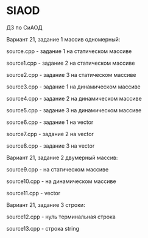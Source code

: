 # SIAOD
ДЗ по СиАОД

Вариант 21, задание 1 массив одномерный:

source.cpp - задание 1 на статическом массиве

source1.cpp - задание 2 на статическом массиве

source2.cpp - задание 3 на статическом массиве

source3.cpp - задание 1 на динамическом массиве

source4.cpp - задание 2 на динамическом массиве

source5.cpp - задание 3 на динамическом массиве

source6.cpp - задание 1 на vector

source7.cpp - задание 2 на vector

source8.cpp - задание 3 на vector


Вариант 21, задание 2 двумерный массив:

source9.cpp - на статическом массиве

source10.cpp - на динамическом массиве

source11.cpp - vector


Вариант 21, задание 3 строки:

source12.cpp - нуль терминальная строка

source13.cpp - строка string
